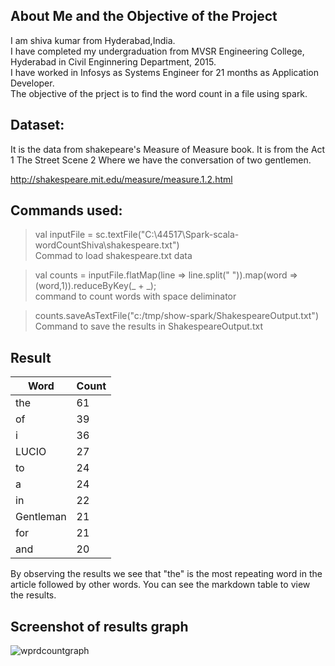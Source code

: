   
## About Me and the Objective of the Project  
I am shiva kumar from Hyderabad,India. <br>
I have completed my undergraduation from MVSR Engineering College, Hyderabad in Civil Enginnering Department, 2015.<br>
I have worked in Infosys as Systems Engineer for 21 months as Application Developer.  
The objective of the prject is to find the word count in a file using spark.


## Dataset:  
It is the data from shakepeare's Measure of Measure book. It is from the Act 1 The Street Scene 2 Where we have the conversation of two gentlemen. 

http://shakespeare.mit.edu/measure/measure.1.2.html

## Commands used:
> val inputFile = sc.textFile("C:\44517\Spark-scala-wordCountShiva\shakespeare.txt")  
Commad to load shakespeare.txt data

>val counts = inputFile.flatMap(line => line.split(" ")).map(word => (word,1)).reduceByKey(_ + _);  
command to count words with space deliminator

> counts.saveAsTextFile("c:/tmp/show-spark/ShakespeareOutput.txt")  
Command to save the results in ShakespeareOutput.txt  
## Result

| Word    | Count|
|---------|------|
| the      | 61  |
| of      | 39   |
| i      | 36   |
| LUCIO      | 27   |
| to       | 24   |
| a     | 24   |
| in       | 22   |
| Gentleman    | 21   |
| for      | 21   |
| and | 20   |


By observing the results we see that "the" is the most repeating word in the article followed by other words. You can see the markdown table to view the results.

## Screenshot of results graph
![wprdcountgraph](https://user-images.githubusercontent.com/31738370/48320918-1f959100-e5e4-11e8-980f-caf460ef6e02.PNG)
